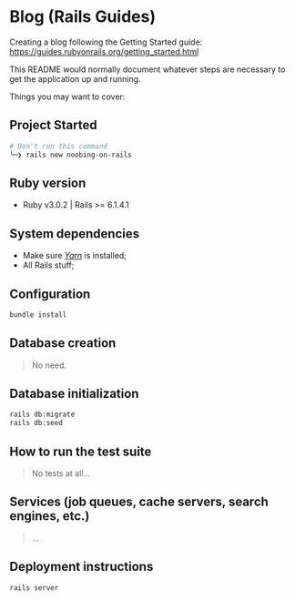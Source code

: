 # Blog (Rails Guides)

Creating a blog following the Getting Started guide: https://guides.rubyonrails.org/getting_started.html

This README would normally document whatever steps are necessary to get the
application up and running.

Things you may want to cover:

## Project Started

```sh
# Don't run this command
╰─❯ rails new noobing-on-rails
```

## Ruby version

- Ruby v3.0.2 | Rails >= 6.1.4.1

## System dependencies

- Make sure [_Yarn_](https://classic.yarnpkg.com/lang/en/docs/install/#windows-stable) is installed;
- All Rails stuff;

## Configuration

```sh
bundle install
```

## Database creation

> No need.

## Database initialization

```sh
rails db:migrate
rails db:seed
```

## How to run the test suite

> No tests at all...

## Services (job queues, cache servers, search engines, etc.)

> ...

## Deployment instructions

```sh
rails server
```
